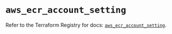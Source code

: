 # `aws_ecr_account_setting`

Refer to the Terraform Registry for docs: [`aws_ecr_account_setting`](https://registry.terraform.io/providers/hashicorp/aws/6.8.0/docs/resources/ecr_account_setting).
